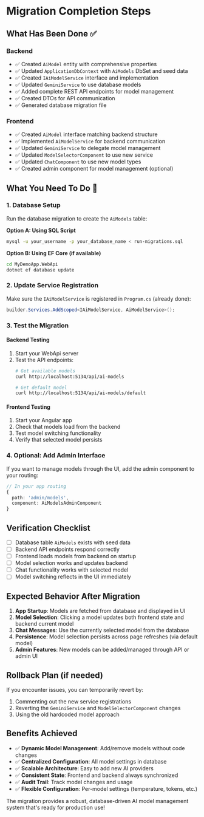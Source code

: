 # Migration Completion Steps

## What Has Been Done ✅

### Backend
- ✅ Created `AiModel` entity with comprehensive properties
- ✅ Updated `ApplicationDbContext` with `AiModels` DbSet and seed data
- ✅ Created `IAiModelService` interface and implementation
- ✅ Updated `GeminiService` to use database models
- ✅ Added complete REST API endpoints for model management
- ✅ Created DTOs for API communication
- ✅ Generated database migration file

### Frontend
- ✅ Created `AiModel` interface matching backend structure
- ✅ Implemented `AiModelService` for backend communication
- ✅ Updated `GeminiService` to delegate model management
- ✅ Updated `ModelSelectorComponent` to use new service
- ✅ Updated `ChatComponent` to use new model types
- ✅ Created admin component for model management (optional)

## What You Need To Do 🔧

### 1. Database Setup
Run the database migration to create the `AiModels` table:

**Option A: Using SQL Script**
```bash
mysql -u your_username -p your_database_name < run-migrations.sql
```

**Option B: Using EF Core (if available)**
```bash
cd MyDemoApp.WebApi
dotnet ef database update
```

### 2. Update Service Registration
Make sure the `IAiModelService` is registered in `Program.cs` (already done):
```csharp
builder.Services.AddScoped<IAiModelService, AiModelService>();
```

### 3. Test the Migration

#### Backend Testing
1. Start your WebApi server
2. Test the API endpoints:
   ```bash
   # Get available models
   curl http://localhost:5134/api/ai-models
   
   # Get default model
   curl http://localhost:5134/api/ai-models/default
   ```

#### Frontend Testing
1. Start your Angular app
2. Check that models load from the backend
3. Test model switching functionality
4. Verify that selected model persists

### 4. Optional: Add Admin Interface
If you want to manage models through the UI, add the admin component to your routing:

```typescript
// In your app routing
{
  path: 'admin/models',
  component: AiModelsAdminComponent
}
```

## Verification Checklist

- [ ] Database table `AiModels` exists with seed data
- [ ] Backend API endpoints respond correctly
- [ ] Frontend loads models from backend on startup
- [ ] Model selection works and updates backend
- [ ] Chat functionality works with selected model
- [ ] Model switching reflects in the UI immediately

## Expected Behavior After Migration

1. **App Startup**: Models are fetched from database and displayed in UI
2. **Model Selection**: Clicking a model updates both frontend state and backend current model
3. **Chat Messages**: Use the currently selected model from the database
4. **Persistence**: Model selection persists across page refreshes (via default model)
5. **Admin Features**: New models can be added/managed through API or admin UI

## Rollback Plan (if needed)

If you encounter issues, you can temporarily revert by:
1. Commenting out the new service registrations
2. Reverting the `GeminiService` and `ModelSelectorComponent` changes
3. Using the old hardcoded model approach

## Benefits Achieved

- ✅ **Dynamic Model Management**: Add/remove models without code changes
- ✅ **Centralized Configuration**: All model settings in database
- ✅ **Scalable Architecture**: Easy to add new AI providers
- ✅ **Consistent State**: Frontend and backend always synchronized
- ✅ **Audit Trail**: Track model changes and usage
- ✅ **Flexible Configuration**: Per-model settings (temperature, tokens, etc.)

The migration provides a robust, database-driven AI model management system that's ready for production use!